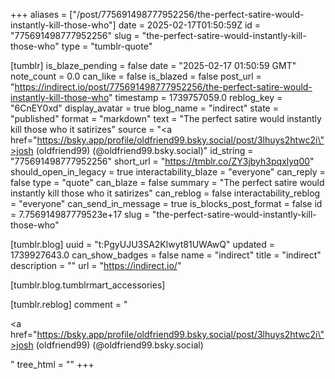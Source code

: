 +++
aliases = ["/post/775691498777952256/the-perfect-satire-would-instantly-kill-those-who"]
date = 2025-02-17T01:50:59Z
id = "775691498777952256"
slug = "the-perfect-satire-would-instantly-kill-those-who"
type = "tumblr-quote"

[tumblr]
is_blaze_pending = false
date = "2025-02-17 01:50:59 GMT"
note_count = 0.0
can_like = false
is_blazed = false
post_url = "https://indirect.io/post/775691498777952256/the-perfect-satire-would-instantly-kill-those-who"
timestamp = 1739757059.0
reblog_key = "6CnEY0xd"
display_avatar = true
blog_name = "indirect"
state = "published"
format = "markdown"
text = "The perfect satire would instantly kill those who it satirizes"
source = "<a href=\"https://bsky.app/profile/oldfriend99.bsky.social/post/3lhuys2htwc2i\">josh (oldfriend99) (@oldfriend99.bsky.social)</a>"
id_string = "775691498777952256"
short_url = "https://tmblr.co/ZY3jbyh3pqxlyq00"
should_open_in_legacy = true
interactability_blaze = "everyone"
can_reply = false
type = "quote"
can_blaze = false
summary = "The perfect satire would instantly kill those who it satirizes"
can_reblog = false
interactability_reblog = "everyone"
can_send_in_message = true
is_blocks_post_format = false
id = 7.756914987779523e+17
slug = "the-perfect-satire-would-instantly-kill-those-who"

[tumblr.blog]
uuid = "t:PgyUJU3SA2Klwyt81UWAwQ"
updated = 1739927643.0
can_show_badges = false
name = "indirect"
title = "indirect"
description = ""
url = "https://indirect.io/"

[tumblr.blog.tumblrmart_accessories]

[tumblr.reblog]
comment = "<p><a href=\"https://bsky.app/profile/oldfriend99.bsky.social/post/3lhuys2htwc2i\">josh (oldfriend99) (@oldfriend99.bsky.social)</a></p>"
tree_html = ""
+++
